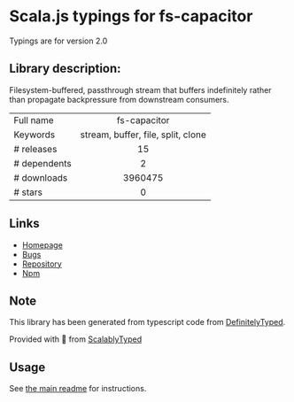 
# Scala.js typings for fs-capacitor

Typings are for version 2.0

## Library description:
Filesystem-buffered, passthrough stream that buffers indefinitely rather than propagate backpressure from downstream consumers.

|                    |                 |
| ------------------ | :-------------: |
| Full name          | fs-capacitor |
| Keywords           | stream, buffer, file, split, clone |
| # releases         | 15 |
| # dependents       | 2 |
| # downloads        | 3960475 |
| # stars            | 0 |

## Links
- [Homepage](https://github.com/mike-marcacci/fs-capacitor#readme)
- [Bugs](https://github.com/mike-marcacci/fs-capacitor/issues)
- [Repository](https://github.com/mike-marcacci/fs-capacitor)
- [Npm](https://www.npmjs.com/package/fs-capacitor)
    


## Note
This library has been generated from typescript code from [DefinitelyTyped](https://definitelytyped.org).

Provided with :purple_heart: from [ScalablyTyped](https://github.com/oyvindberg/ScalablyTyped)

## Usage
See [the main readme](../../readme.md) for instructions.


